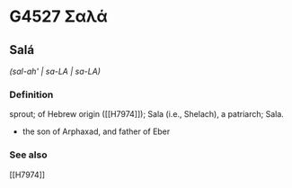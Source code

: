 # G4527 Σαλά

## Salá

_(sal-ah' | sa-LA | sa-LA)_

### Definition

sprout; of Hebrew origin ([[H7974]]); Sala (i.e., Shelach), a patriarch; Sala.

- the son of Arphaxad, and father of Eber

### See also

[[H7974]]

